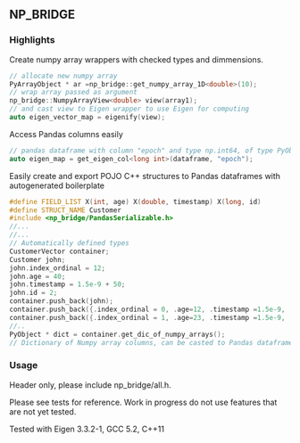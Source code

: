 ## NP_BRIDGE

### Highlights

Create numpy array wrappers with checked types and dimmensions.

```c++
// allocate new numpy array
PyArrayObject * ar =np_bridge::get_numpy_array_1D<double>(10);
// wrap array passed as argument
np_bridge::NumpyArrayView<double> view(array1);
// and cast view to Eigen wrapper to use Eigen for computing
auto eigen_vector_map = eigenify(view);
```

Access Pandas columns easily

```c++
// pandas dataframe with column "epoch" and type np.int64, of type PyObject*
auto eigen_map = get_eigen_col<long int>(dataframe, "epoch");
```


Easily create and export POJO C++ structures to Pandas dataframes with autogenerated boilerplate

```c++
#define FIELD_LIST X(int, age) X(double, timestamp) X(long, id) 
#define STRUCT_NAME Customer
#include <np_bridge/PandasSerializable.h>
//...
//...
// Automatically defined types
CustomerVector container;
Customer john;
john.index_ordinal = 12;
john.age = 40;
john.timestamp = 1.5e-9 + 50;
john.id = 2;
container.push_back(john);
container.push_back({.index_ordinal = 0, .age=12, .timestamp =1.5e-9, .id=0});
container.push_back({.index_ordinal = 1, .age=23, .timestamp =1.5e-9, .id=1});
//..
PyObject * dict = container.get_dic_of_numpy_arrays();
// Dictionary of Numpy array columns, can be casted to Pandas dataframe from python

```

### Usage

Header only, please include np_bridge/all.h.

Please see tests for reference. Work in progress do not use features that are not yet tested.

Tested with Eigen 3.3.2-1, GCC 5.2, C++11



